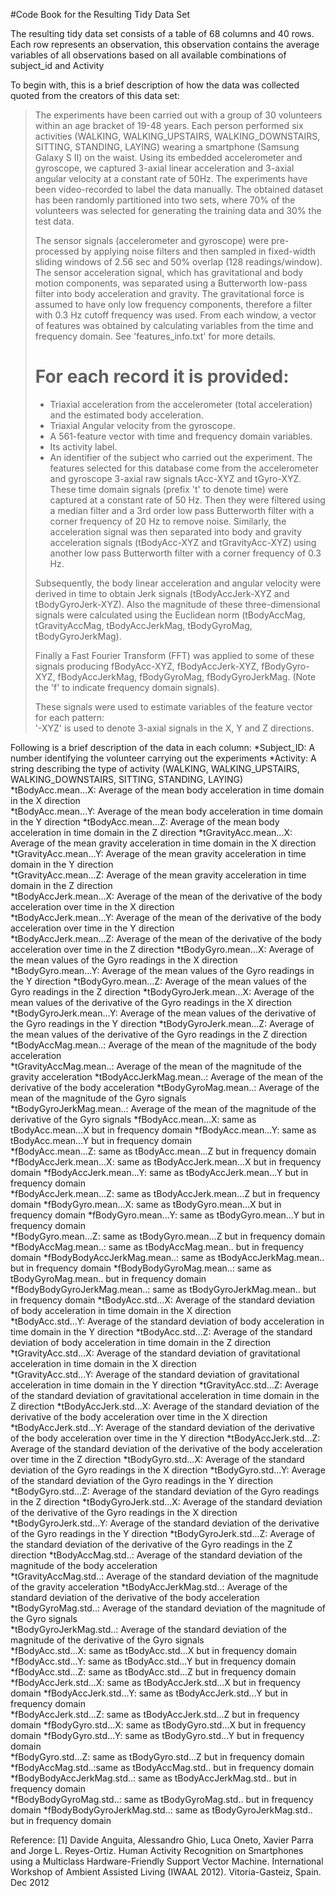 #Code Book for the Resulting Tidy Data Set

The resulting tidy data set consists of a table of 68 columns and 40 rows.
Each row represents an observation, this observation contains the average variables of all observations based on all available combinations of subject_id and Activity

To begin with, this is a brief description of how the data was collected quoted from the creators of this data set:

>The experiments have been carried out with a group of 30 volunteers within an age bracket of 19-48 years. Each person performed six activities (WALKING, WALKING_UPSTAIRS, WALKING_DOWNSTAIRS, SITTING, STANDING, LAYING) wearing a smartphone (Samsung Galaxy S II) on the waist. Using its embedded accelerometer and gyroscope, we captured 3-axial linear acceleration and 3-axial angular velocity at a constant rate of 50Hz. The experiments have been video-recorded to label the data manually. The obtained dataset has been randomly partitioned into two sets, where 70% of the volunteers was selected for generating the training data and 30% the test data. 
>
>The sensor signals (accelerometer and gyroscope) were pre-processed by applying noise filters and then sampled in fixed-width sliding windows of 2.56 sec and 50% overlap (128 readings/window). The sensor acceleration signal, which has gravitational and body motion components, was separated using a Butterworth low-pass filter into body acceleration and gravity. The gravitational force is assumed to have only low frequency components, therefore a filter with 0.3 Hz cutoff frequency was used. From each window, a vector of features was obtained by calculating variables from the time and frequency domain. See 'features_info.txt' for more details. 
>
>For each record it is provided:
>======================================
>
>- Triaxial acceleration from the accelerometer (total acceleration) and the estimated body acceleration.
>- Triaxial Angular velocity from the gyroscope. 
>- A 561-feature vector with time and frequency domain variables. 
>- Its activity label. 
>- An identifier of the subject who carried out the experiment.
>The features selected for this database come from the accelerometer and gyroscope 3-axial raw signals tAcc-XYZ and tGyro-XYZ. These time domain signals (prefix 't' to denote time) were captured at a constant rate of 50 Hz. Then they were filtered using a median filter and a 3rd order low pass Butterworth filter with a corner frequency of 20 Hz to remove noise. Similarly, the acceleration signal was then separated into body and gravity acceleration signals (tBodyAcc-XYZ and tGravityAcc-XYZ) using another low pass Butterworth filter with a corner frequency of 0.3 Hz. 
>
>Subsequently, the body linear acceleration and angular velocity were derived in time to obtain Jerk signals (tBodyAccJerk-XYZ and tBodyGyroJerk-XYZ). Also the magnitude of these three-dimensional signals were calculated using the Euclidean norm (tBodyAccMag, tGravityAccMag, tBodyAccJerkMag, tBodyGyroMag, tBodyGyroJerkMag). 
>
>Finally a Fast Fourier Transform (FFT) was applied to some of these signals producing fBodyAcc-XYZ, fBodyAccJerk-XYZ, fBodyGyro-XYZ, fBodyAccJerkMag, fBodyGyroMag, fBodyGyroJerkMag. (Note the 'f' to indicate frequency domain signals). 
>
>These signals were used to estimate variables of the feature vector for each pattern:  
>'-XYZ' is used to denote 3-axial signals in the X, Y and Z directions.

Following is a brief description of the data in each column:
*Subject_ID: A number identifying the volunteer carrying out the experiments 
*Activity: A string describing the type of activity (WALKING, WALKING_UPSTAIRS, WALKING_DOWNSTAIRS, SITTING, STANDING, LAYING)
*tBodyAcc.mean...X: Average of the mean body acceleration in time domain in the X direction         
*tBodyAcc.mean...Y: Average of the mean body acceleration in time domain in the Y direction
*tBodyAcc.mean...Z: Average of the mean body acceleration in time domain in the Z direction
*tGravityAcc.mean...X:  Average of the mean gravity acceleration in time domain in the X direction
*tGravityAcc.mean...Y: Average of the mean gravity acceleration in time domain in the Y direction        
*tGravityAcc.mean...Z: Average of the mean gravity acceleration in time domain in the Z direction        
*tBodyAccJerk.mean...X: Average of the mean of the derivative of the body acceleration over time in the X direction      
*tBodyAccJerk.mean...Y: Average of the mean of the derivative of the body acceleration over time in the Y direction       
*tBodyAccJerk.mean...Z: Average of the mean of the derivative of the body acceleration over time in the Z direction
*tBodyGyro.mean...X: Average of the mean values of the Gyro readings in the X direction         
*tBodyGyro.mean...Y: Average of the mean values of the Gyro readings in the Y direction
*tBodyGyro.mean...Z: Average of the mean values of the Gyro readings in the Z direction
*tBodyGyroJerk.mean...X: Average of the mean values of the derivative of the Gyro readings in the X direction     
*tBodyGyroJerk.mean...Y: Average of the mean values of the derivative of the Gyro readings in the Y direction
*tBodyGyroJerk.mean...Z: Average of the mean values of the derivative of the Gyro readings in the Z direction
*tBodyAccMag.mean..: Average of the mean of the magnitude of the body acceleration         
*tGravityAccMag.mean..: Average of the mean of the magnitude of the gravity acceleration
*tBodyAccJerkMag.mean..: Average of the mean of the derivative of the body acceleration
*tBodyGyroMag.mean..: Average of the mean of the magnitude of the Gyro signals        
*tBodyGyroJerkMag.mean..: Average of the mean of the magnitude of the derivative of the Gyro signals
*fBodyAcc.mean...X: same as tBodyAcc.mean...X but in frequency domain 
*fBodyAcc.mean...Y: same as tBodyAcc.mean...Y but in frequency domain          
*fBodyAcc.mean...Z: same as tBodyAcc.mean...Z but in frequency domain
*fBodyAccJerk.mean...X: same as tBodyAccJerk.mean...X but in frequency domain
*fBodyAccJerk.mean...Y: same as tBodyAccJerk.mean...Y but in frequency domain      
*fBodyAccJerk.mean...Z: same as tBodyAccJerk.mean...Z but in frequency domain
*fBodyGyro.mean...X: same as tBodyGyro.mean...X but in frequency domain
*fBodyGyro.mean...Y: same as tBodyGyro.mean...Y but in frequency domain         
*fBodyGyro.mean...Z: same as tBodyGyro.mean...Z but in frequency domain
*fBodyAccMag.mean..: same as tBodyAccMag.mean.. but in frequency domain
*fBodyBodyAccJerkMag.mean..: same as tBodyAccJerkMag.mean.. but in frequency domain 
*fBodyBodyGyroMag.mean..: same as tBodyGyroMag.mean.. but in frequency domain
*fBodyBodyGyroJerkMag.mean..: same as tBodyGyroJerkMag.mean.. but in frequency domain
*tBodyAcc.std...X: Average of the standard deviation of body acceleration in time domain in the X direction           
*tBodyAcc.std...Y: Average of the standard deviation of body acceleration in time domain in the Y direction
*tBodyAcc.std...Z: Average of the standard deviation of body acceleration in time domain in the Z direction
*tGravityAcc.std...X: Average of the standard deviation of gravitational acceleration in time domain in the X direction        
*tGravityAcc.std...Y: Average of the standard deviation of gravitational acceleration in time domain in the Y direction
*tGravityAcc.std...Z: Average of the standard deviation of gravitational acceleration in time domain in the Z direction
*tBodyAccJerk.std...X: Average of the standard deviation of the derivative of the body acceleration over time in the X direction       
*tBodyAccJerk.std...Y: Average of the standard deviation of the derivative of the body acceleration over time in the Y direction
*tBodyAccJerk.std...Z: Average of the standard deviation of the derivative of the body acceleration over time in the Z direction
*tBodyGyro.std...X: Average of the standard deviation of the Gyro readings in the X direction
*tBodyGyro.std...Y: Average of the standard deviation of the Gyro readings in the Y direction
*tBodyGyro.std...Z: Average of the standard deviation of the Gyro readings in the Z direction
*tBodyGyroJerk.std...X: Average of the standard deviation of the derivative of the Gyro readings in the X direction      
*tBodyGyroJerk.std...Y: Average of the standard deviation of the derivative of the Gyro readings in the Y direction
*tBodyGyroJerk.std...Z: Average of the standard deviation of the derivative of the Gyro readings in the Z direction
*tBodyAccMag.std..: Average of the standard deviation of the magnitude of the body acceleration         
*tGravityAccMag.std..: Average of the standard deviation of the magnitude of the gravity acceleration
*tBodyAccJerkMag.std..: Average of the standard deviation of the derivative of the body acceleration
*tBodyGyroMag.std..: Average of the standard deviation of the magnitude of the Gyro signals        
*tBodyGyroJerkMag.std..: Average of the standard deviation of the magnitude of the derivative of the Gyro signals          
*fBodyAcc.std...X: same as tBodyAcc.std...X but in frequency domain
*fBodyAcc.std...Y: same as tBodyAcc.std...Y but in frequency domain           
*fBodyAcc.std...Z: same as tBodyAcc.std...Z but in frequency domain
*fBodyAccJerk.std...X: same as tBodyAccJerk.std...X but in frequency domain
*fBodyAccJerk.std...Y: same as tBodyAccJerk.std...Y but in frequency domain      
*fBodyAccJerk.std...Z: same as tBodyAccJerk.std...Z but in frequency domain
*fBodyGyro.std...X: same as tBodyGyro.std...X but in frequency domain
*fBodyGyro.std...Y: same as tBodyGyro.std...Y but in frequency domain          
*fBodyGyro.std...Z: same as tBodyGyro.std...Z but in frequency domain
*fBodyAccMag.std..:same as tBodyAccMag.std.. but in frequency domain
*fBodyBodyAccJerkMag.std..: same as tBodyAccJerkMag.std.. but in frequency domain  
*fBodyBodyGyroMag.std..: same as tBodyGyroMag.std.. but in frequency domain
*fBodyBodyGyroJerkMag.std..: same as tBodyGyroJerkMag.std.. but in frequency domain


Reference:
[1] Davide Anguita, Alessandro Ghio, Luca Oneto, Xavier Parra and Jorge L. Reyes-Ortiz. Human Activity Recognition on Smartphones using a Multiclass Hardware-Friendly Support Vector Machine. International Workshop of Ambient Assisted Living (IWAAL 2012). Vitoria-Gasteiz, Spain. Dec 2012